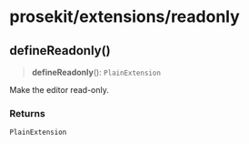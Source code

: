 # prosekit/extensions/readonly

<a id="defineReadonly" name="defineReadonly"></a>

## defineReadonly()

> **defineReadonly**(): `PlainExtension`

Make the editor read-only.

### Returns

`PlainExtension`
